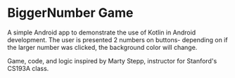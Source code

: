 # BiggerNumber Game

A simple Android app to demonstrate the use of Kotlin in Android development. The user is presented 2 numbers on buttons- depending on if the larger number was clicked, the background color will change.

Game, code, and logic inspired by Marty Stepp, instructor for Stanford's CS193A class.